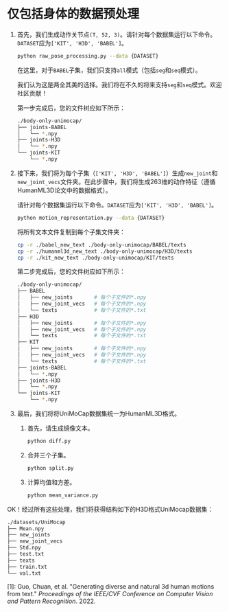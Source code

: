 # 仅包括身体的数据预处理

1. 首先，我们生成动作关节点`(T, 52, 3)`。请针对每个数据集运行以下命令。`DATASET`应为`['KIT', 'H3D', 'BABEL']`。
    
    ```bash
    python raw_pose_processing.py --data {DATASET}
    ```
    
    在这里，对于`BABEL`子集，我们只支持`all`模式（包括`seg`和`seq`模式）。
    
    我们认为这是两全其美的选择。我们将在不久的将来支持`seg`和`seq`模式。欢迎社区贡献！
    
    第一步完成后，您的文件树应如下所示：
    
    ```bash
    ./body-only-unimocap/
    ├── joints-BABEL
    │   └── *.npy
    ├── joints-H3D
    │   └── *.npy
    └── joints-KIT
        └── *.npy
    ```
    
2. 接下来，我们将为每个子集（`['KIT', 'H3D', 'BABEL']`）生成`new_joint`和`new_joint_vecs`文件夹。在此步骤中，我们将生成263维的动作特征（遵循HumanML3D论文中的数据格式）。
    
    请针对每个数据集运行以下命令。`DATASET`应为`['KIT', 'H3D', 'BABEL']`。
    
    ```bash
    python motion_representation.py --data {DATASET}
    ```
    
    将所有文本文件复制到每个子集文件夹：
    
    ```bash
    cp -r ./babel_new_text ./body-only-unimocap/BABEL/texts
    cp -r ./humanml3d_new_text ./body-only-unimocap/H3D/texts
    cp -r ./kit_new_text ./body-only-unimocap/KIT/texts
    ```
    
    第二步完成后，您的文件树应如下所示：
    
    ```bash
    ./body-only-unimocap/
    ├── BABEL
    │   ├── new_joints       # 每个子文件的*.npy
    │   ├── new_joint_vecs   # 每个子文件的*.npy
    │   └── texts            # 每个子文件的*.txt
    ├── H3D
    │   ├── new_joints       # 每个子文件的*.npy
    │   ├── new_joint_vecs   # 每个子文件的*.npy
    │   └── texts            # 每个子文件的*.txt
    ├── KIT
    │   ├── new_joints       # 每个子文件的*.npy
    │   ├── new_joint_vecs   # 每个子文件的*.npy
    │   └── texts            # 每个子文件的*.txt
    ├── joints-BABEL
    │   └── *.npy
    ├── joints-H3D
    │   └── *.npy
    └── joints-KIT
        └── *.npy
    ```
    
3. 最后，我们将将UniMoCap数据集统一为HumanML3D格式。
    1. 首先，请生成镜像文本。
        
        ```bash
        python diff.py
        ```
        
    2. 合并三个子集。
        
        ```bash
        python split.py
        ```
        
    3. 计算均值和方差。
        
        ```bash
        python mean_variance.py
        ```
        

OK！经过所有这些处理，我们将获得结构如下的H3D格式UniMocap数据集：

```bash
./datasets/UniMocap
├── Mean.npy
├── new_joints
├── new_joint_vecs
├── Std.npy
├── test.txt
├── texts
├── train.txt
└── val.txt
```

[1]: Guo, Chuan, et al. "Generating diverse and natural 3d human motions from text." *Proceedings of the IEEE/CVF Conference on Computer Vision and Pattern Recognition*. 2022.
